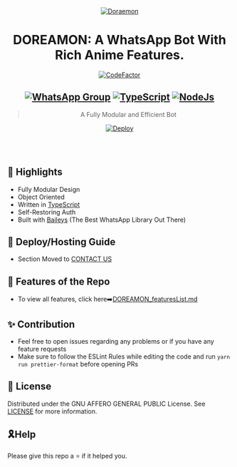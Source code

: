 <div align="center">
<a href="https://github.com/iamherok/Cara_public"><img src="https://i.ibb.co/svLhtyb/Doraemon.jpg" alt="Doraemon" border="0"></a>

# **DOREAMON: A WhatsApp Bot With Rich Anime Features.</h1>**

[![CodeFactor](https://www.codefactor.io/repository/github/shineiichijo/chitoge/badge)](https://www.codefactor.io/repository/github/shineiichijo/chitoge)

## [![WhatsApp Group](https://img.shields.io/badge/WhatsApp-25D366?style=for-the-badge&logo=whatsapp&logoColor=white)](https://www.instagram.com/akuma__24) [![TypeScript](https://img.shields.io/badge/TypeScript-007ACC?style=for-the-badge&logo=typescript&logoColor=white)](https://www.typescriptlang.org/) [![NodeJs](https://img.shields.io/badge/Node.js-43853D?style=for-the-badge&logo=node.js&logoColor=white)](https://nodejs.org/en/)

> A Fully Modular and Efficient Bot <br>

[![Deploy](https://www.herokucdn.com/deploy/button.png)](https://heroku.com/deploy?template=https://github.com/akumasugi/Doreamon.git)

</div><br/>
<br/>

## 🔖 Highlights

-   Fully Modular Design
-   Object Oriented
-   Written in [TypeScript](https://www.typescriptlang.org/)
-   Self-Restoring Auth
-   Built with [Baileys](https://github.com/adiwajshing/baileys) (The Best
    WhatsApp Library Out There)

## 📑 Deploy/Hosting Guide

-   Section Moved to
    [CONTACT US](https://www.instagram.com/akuma__24)

## 👀 Features of the Repo

-   To view all features, click
    here➡️[DOREAMON_featuresList.md](https://github.com/akumasugi/Doreamon/blob/main/Features.md)

## ✨ Contribution

-   Feel free to open issues regarding any problems or if you have any feature requests
-   Make sure to follow the ESLint Rules while editing the code and run
    `yarn run prettier-format` before opening PRs


## 📄 License

Distributed under the GNU AFFERO GENERAL PUBLIC License. See [LICENSE](/LICENSE)
for more information.

## 🎗Help
Please give this repo a ⭐ if it helped you.
 
